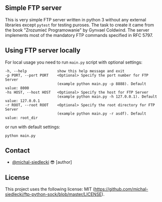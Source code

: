 
## Simple FTP server
This is very simple FTP server written in python 3 without any external libraries except `pytest` for testing puroses.
The task to create it came from the book "Zrozumieć Programowanie" by Gynvael Coldwind. The server implements most of
the mandatory FTP commands specified in RFC 5797. 

## Using FTP server locally
For local usage you need to run `main.py` script with optional settings:
```
-h, --help              show this help message and exit
-p PORT, --port PORT    <Optional> Specify the port number for FTP Server
                        (example python main.py -p 8888). Default value: 8000
-hs HOST, --host HOST   <Optional> Specify the host for FTP Server 
                        (example python main.py -h 127.0.0.1). Default value: 127.0.0.1
-r ROOT, --root ROOT    <Optional> Specify the root directory for FTP Server 
                        (example python main.py -r asdf). Default value: root_dir
```
or run with default settings:
```
python main.py
```


## Contact

* [@michal-siedlecki](https://github.com/michal-siedlecki) 😎 [author]


## License

This project uses the following license: MIT (<https://github.com/michal-siedlecki/ftp-python-sock/blob/master/LICENSE>).
